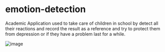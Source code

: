 # emotion-detection

Academic Application used to take care of children in school by detect all their reactions and record the result as a reference and try to protect them from depression or if they have a problem last for a while.

![image](https://user-images.githubusercontent.com/53020530/162962845-911ee603-0276-43bf-8304-0d718fa94389.png)
